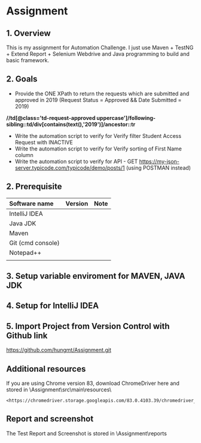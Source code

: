 # Assignment
 
## 1. Overview
This is my assignment for Automation Challenge.
I just use Maven + TestNG + Extend Report + Selenium Webdrive and Java programming to build and basic framework.

## 2. Goals
* Provide the ONE XPath to return the requests which are submitted and approved in 2019 (Request Status = Approved && Date Submitted = 2019)

**//td[@class='td-request-approved uppercase']/following-sibling::td/div[contains(text(),'2019')]/ancestor::tr**

* Write the automation script to verify for Verify filter Student Access Request with INACTIVE
* Write the automation script to verify for Verify sorting of First Name column 
* Write the automation script to verify for API - GET https://my-json-server.typicode.com/typicode/demo/posts/1 (using POSTMAN instead)


## 2. Prerequisite

Software name|Version|Note
:--- | --- | ---
IntelliJ IDEA ||||
Java JDK ||||
Maven | | |
Git (cmd console) ||||
Notepad++ ||||
| | | |

## 3. Setup variable enviroment for MAVEN, JAVA JDK

## 4. Setup for IntelliJ IDEA

## 5. Import Project from Version Control with Github link
<https://github.com/hungmt/Assignment.git>

## Additional resources   
If you are using Chrome version 83, download ChromeDriver here and stored in <Your folder>\Assignment\src\main\resources\

    <https://chromedriver.storage.googleapis.com/83.0.4103.39/chromedriver_win32.zip>

## Report and screenshot
The Test Report and Screenshot is stored in <Your folder>\Assignment\reports
